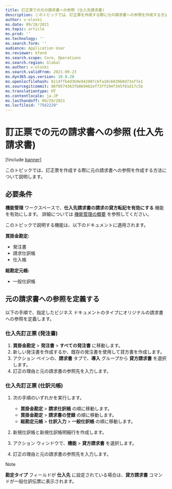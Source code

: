```yaml
---
title: 訂正票での元の請求書への参照 (仕入先請求書)
description: このトピックでは、訂正票を作成する際に元の請求書への参照を作成する方法について説明します。
author: v-oloski
ms.date: 09/28/2021
ms.topic: article
ms.prod: ''
ms.technology: ''
ms.search.form: ''
audience: Application User
ms.reviewer: kfend
ms.search.scope: Core, Operations
ms.search.region: Global
ms.author: v-oloski
ms.search.validFrom: 2021-09-23
ms.dyn365.ops.version: 10.0.20
ms.openlocfilehash: 6114ffb4d3b9e942887cbfa10c6039b0d73af7e1
ms.sourcegitcommit: 86f0574363fb869482ef73ff294f345f81d17c5b
ms.translationtype: HT
ms.contentlocale: ja-JP
ms.lasthandoff: 09/29/2021
ms.locfileid: "7562229"
---
```

# <a name="reference-original-invoices-in-credit-notes-vendor-invoices"></a>訂正票での元の請求書への参照 (仕入先請求書)

[!include [banner](../includes/banner.md)]

このトピックでは、訂正票を作成する際に元の請求書への参照を作成する方法について説明します。

## <a name="prerequisites"></a>必要条件

**機能管理** ワークスペースで、**仕入先請求書の請求の貸方転記を有効にする** 機能を有効にします。 詳細については [機能管理の概要](../../fin-ops-core/fin-ops/get-started/feature-management/feature-management-overview.md) を参照してください。

このトピックで説明する機能は、以下のドキュメントに適用されます。

**買掛金勘定:**

- 発注書
- 請求仕訳帳
- 仕入帳

**総勘定元帳:**

- 一般仕訳帳

## <a name="define-a-reference-to-an-original-invoice"></a>元の請求書への参照を定義する

以下の手順で、指定したビジネス ドキュメントのタイプにオリジナルの請求書への参照を定義します。

### <a name="vendor-credit-note-purchase-order"></a>仕入先訂正票 (発注書)

1. **買掛金勘定** \> **発注書** \> **すべての発注書** に移動します。
2. 新しい発注書を作成するか、既存の発注書を使用して貸方書を作成します。
3. アクション ペインの、**請求書** タブで、**導入** グループから **貸方請求書** を選択します。
4. 訂正の理由と元の請求書の参照先を入力します。

### <a name="vendor-credit-note-ledger-journals"></a>仕入先訂正票 (仕訳元帳)

1. 次の手順のいずれかを実行します。

    - **買掛金勘定** \> **請求仕訳帳** の順に移動します。
    - **買掛金勘定** \> **請求書の登録** の順に移動します。
    - **総勘定元帳** \> **仕訳入力** \> **一般仕訳帳** の順に移動します。

2. 新規仕訳帳と新規仕訳帳明細行を作成します。
3. アクション ウィンドウで、**機能** \> **貸方請求書** を選択します。
4. 訂正の理由と元の請求書の参照先を入力します。

> [!NOTE]
> **勘定タイプ** フィールドが **仕入先** に設定されている場合は、**貸方請求書** コマンドが一般仕訳伝票に表示されます。
